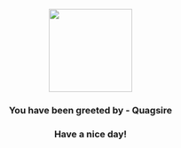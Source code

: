 <p align="center">
    <img src="https://raw.githubusercontent.com/PokeAPI/sprites/master/sprites/pokemon/195.png" width="150" height="150">
</p>
<h3 align="center">You have been greeted by - <b>Quagsire</b></h3>
<h3 align="center">Have a nice day!</h3>
